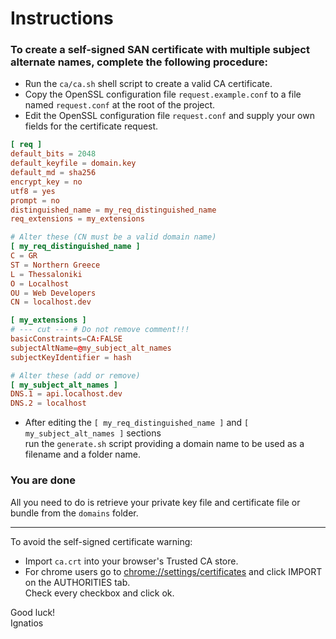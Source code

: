 # Instructions

### To create a self-signed SAN certificate with multiple subject alternate names, complete the following procedure:

- Run the `ca/ca.sh` shell script to create a valid CA certificate.
- Copy the OpenSSL configuration file `request.example.conf` to a file named `request.conf` at the root of the project.
- Edit the OpenSSL configuration file `request.conf` and supply your own fields for the certificate request.
    
```conf
[ req ] 
default_bits = 2048
default_keyfile = domain.key
default_md = sha256
encrypt_key = no
utf8 = yes
prompt = no
distinguished_name = my_req_distinguished_name
req_extensions = my_extensions

# Alter these (CN must be a valid domain name)
[ my_req_distinguished_name ]
C = GR
ST = Northern Greece
L = Thessaloniki
O = Localhost
OU = Web Developers
CN = localhost.dev

[ my_extensions ]
# --- cut --- # Do not remove comment!!!
basicConstraints=CA:FALSE
subjectAltName=@my_subject_alt_names
subjectKeyIdentifier = hash

# Alter these (add or remove)
[ my_subject_alt_names ]
DNS.1 = api.localhost.dev
DNS.2 = localhost
```

- After editing the `[ my_req_distinguished_name ]` and `[ my_subject_alt_names ]` sections  
run the `generate.sh` script providing a domain name to be used as a filename and a folder name.

### You are done

 All you need to do is retrieve your private key file and certificate file or bundle from the `domains` folder.

-----------------------------------------------------------

To avoid the self-signed certificate warning:
- Import `ca.crt` into your browser's Trusted CA store.
- For chrome users go to [chrome://settings/certificates](chrome://settings/certificates) and click IMPORT on the AUTHORITIES tab.  
Check every checkbox and click ok.

Good luck!  
Ignatios
